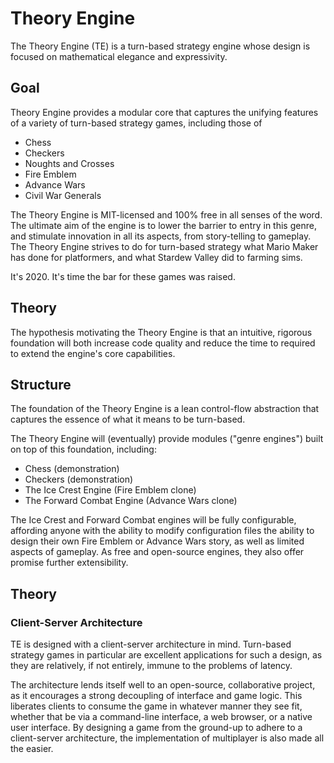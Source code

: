 # Theory Engine

The Theory Engine (TE) is a turn-based strategy engine whose design is
focused on mathematical elegance and expressivity.

## Goal

Theory Engine provides a modular core that captures the unifying
features of a variety of turn-based strategy games, including
those of

- Chess
- Checkers
- Noughts and Crosses
- Fire Emblem
- Advance Wars
- Civil War Generals

The Theory Engine is MIT-licensed and 100% free in all senses of
the word. The ultimate aim of the engine is to lower the barrier
to entry in this genre, and stimulate innovation in all its
aspects, from story-telling to gameplay. The Theory Engine
strives to do for turn-based strategy what Mario Maker has done
for platformers, and what Stardew Valley did to farming sims.

It's 2020. It's time the bar for these games was raised.

## Theory

The hypothesis motivating the Theory Engine is that an intuitive,
rigorous foundation will both increase code quality and reduce
the time to required to extend the engine's core capabilities.

## Structure

The foundation of the Theory Engine is a lean control-flow abstraction
that captures the essence of what it means to be turn-based.

The Theory Engine will (eventually) provide modules ("genre
engines") built on top of this foundation, including:

- Chess (demonstration)
- Checkers (demonstration)
- The Ice Crest Engine (Fire Emblem clone) 
- The Forward Combat Engine (Advance Wars clone)

The Ice Crest and Forward Combat engines will be fully
configurable, affording anyone with the ability to modify
configuration files the ability to design their own Fire Emblem
or Advance Wars story, as well as limited aspects of gameplay. As
free and open-source engines, they also offer promise further
extensibility. 

## Theory

### Client-Server Architecture

TE is designed with a client-server architecture in mind.
Turn-based strategy games in particular are excellent
applications for such a design, as they are relatively, if not
entirely, immune to the problems of latency.

The architecture lends itself well to an open-source,
collaborative project, as it encourages a strong decoupling of
interface and game logic. This liberates clients to consume the
game in whatever manner they see fit, whether that be via a
command-line interface, a web browser, or a native user
interface. By designing a game from the ground-up to adhere to a
client-server architecture, the implementation of multiplayer is
also made all the easier.
